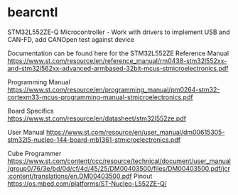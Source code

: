 # bearcntl
STM32L552ZE-Q Microcontroller - Work with drivers to implement USB and CAN-FD, add CANOpen test against device

Documentation can be found here for the STM32L552ZE
Reference Manual
https://www.st.com/resource/en/reference_manual/rm0438-stm32l552xx-and-stm32l562xx-advanced-armbased-32bit-mcus-stmicroelectronics.pdf

Programming Manual
https://www.st.com/resource/en/programming_manual/pm0264-stm32-cortexm33-mcus-programming-manual-stmicroelectronics.pdf

Board Specifics
https://www.st.com/resource/en/datasheet/stm32l552ze.pdf

User Manual
https://www.st.com/resource/en/user_manual/dm00615305-stm32l5-nucleo-144-board-mb1361-stmicroelectronics.pdf

Cube Programmer
https://www.st.com/content/ccc/resource/technical/document/user_manual/group0/76/3e/bd/0d/cf/4d/45/25/DM00403500/files/DM00403500.pdf/jcr:content/translations/en.DM00403500.pdf
Pinout
https://os.mbed.com/platforms/ST-Nucleo-L552ZE-Q/



